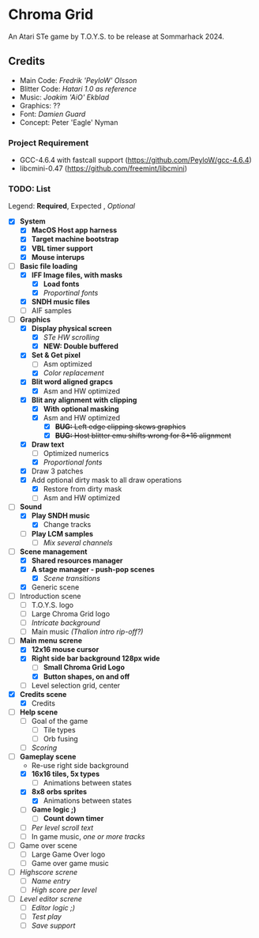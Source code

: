 # Chroma Grid

An Atari STe game by T.O.Y.S. to be release at Sommarhack 2024.

## Credits

* Main Code: _Fredrik 'PeyloW' Olsson_
* Blitter Code: _Hatari 1.0 as reference_
* Music: _Joakim 'AiO' Ekblad_
* Graphics: ??
* Font: _Damien Guard_
* Concept: Peter 'Eagle' Nyman

### Project Requirement

* GCC-4.6.4 with fastcall support (https://github.com/PeyloW/gcc-4.6.4)
* libcmini-0.47 (https://github.com/freemint/libcmini)

### TODO: List

Legend: __Required__, Expected , _Optional_

* [x] __System__
    * [x] __MacOS Host app harness__
    * [x] __Target machine bootstrap__
    * [x] __VBL timer support__
    * [x] __Mouse interups__
* [ ] __Basic file loading__
    * [x] __IFF Image files, with masks__
        * [x] __Load fonts__
        * [x] _Proportinal fonts_
    * [x] __SNDH music files__
    * [ ] AIF samples
* [ ] __Graphics__
    * [x] __Display physical screen__
        * [x] _STe HW scrolling_
        * [x] __NEW: Double buffered__
    * [x] __Set & Get pixel__
        * [ ] Asm optimized
        * [x] _Color replacement_
    * [x] __Blit word aligned grapcs__
        * [x] Asm and HW optimized
    * [x] __Blit any alignment with clipping__
        * [x] __With optional masking__
        * [x] Asm and HW optimized
            * [x] ~~__BUG:__ Left edge clipping skews graphics~~
            * [x] ~~__BUG:__ Host blitter emu shifts wrong for 8+16 alignment~~
    * [x] __Draw text__
        * [ ] Optimized numerics
        * [x] _Proportional fonts_
    * [x] Draw 3 patches
    * [x] Add optional dirty mask to all draw operations
        * [x] Restore from dirty mask
        * [ ] Asm and HW optimized
* [ ] __Sound__
    * [x] __Play SNDH music__
        * [x] Change tracks
    * [ ] __Play LCM samples__
        * [ ] _Mix several channels_
* [ ] __Scene management__
    * [x] __Shared resources manager__
    * [x] __A stage manager - push-pop scenes__
        * [x] _Scene transitions_
    * [x] Generic scene
* [ ] Introduction scene
    * [ ] T.O.Y.S. logo
    * [ ] Large Chroma Grid logo
    * [ ] _Intricate background_
    * [ ] Main music _(Thalion intro rip-off?)_
* [ ] __Main menu screne__
    * [x] __12x16 mouse cursor__
    * [x] __Right side bar background 128px wide__
        * [ ] __Small Chroma Grid Logo__
        * [x] __Button shapes, on and off__
    * [ ] Level selection grid, center
* [x] __Credits scene__
    * [x] Credits
* [ ] __Help scene__
    * [ ] Goal of the game
        * [ ] Tile types
        * [ ] Orb fusing        
    * [ ] _Scoring_
* [ ] __Gameplay scene__
    * Re-use right side background
    * [x] __16x16 tiles, 5x types__
        * [ ] Animations between states
    * [x] __8x8 orbs sprites__
        * [x] Animations between states
    * [ ] __Game logic ;)__
        * [ ] __Count down timer__
    * [ ] _Per level scroll text_
    * [ ] In game music, _one or more tracks_
* [ ] Game over scene
    * [ ] Large Game Over logo
    * [ ] Game over game music 
* [ ] _Highscore screne_
    * [ ] _Name entry_
    * [ ] _High score per level_
* [ ] _Level editor screne_
    * [ ] _Editor logic ;)_
    * [ ] _Test play_
    * [ ] _Save support_
